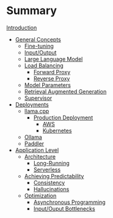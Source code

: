# Summary

[Introduction]()

- [General Concepts]()
    - [Fine-tuning]()
    - [Input/Output]()
    - [Large Language Model]()
    - [Load Balancing](./general-concepts/load-balancing/README.md)
        - [Forward Proxy]()
        - [Reverse Proxy]()
    - [Model Parameters]()
    - [Retrieval Augmented Generation]()
    - [Supervisor]()
- [Deployments]()
    - [llama.cpp]()
        - [Production Deployment]()
            - [AWS]()
            - [Kubernetes]()
    - [Ollama](./deployments/ollama/README.md)
    - [Paddler]()
- [Application Level]()
    - [Architecture]()
        - [Long-Running]()
        - [Serverless]()
    - [Achieving Predictability]()
        - [Consistency]()
        - [Hallucinations]()
    - [Optimization]()
        - [Asynchronous Programming]()
        - [Input/Ouput Bottlenecks]()
